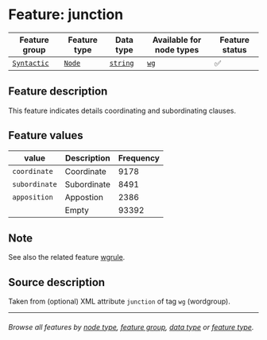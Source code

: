 # Feature: junction <a name="start"></a>

Feature group | Feature type | Data type | Available for node types | Feature status
---  | --- | --- | --- | --- 
[`Syntactic`](featuresbygroup.md#syntactic-features) | [`Node`](featuresbyfeaturetype.md#node-features) | [`string`](featuresbydatatype.md#string-datatype) | [`wg`](featuresbynodetype.md#wordgroup-nodes) | ✅ 

## Feature description 

This feature indicates details coordinating and subordinating clauses.

## Feature values 

value | Description | Frequency
---  | --- | --- 
`coordinate` | Coordinate | 9178
`subordinate` |  Subordinate | 8491
`apposition` | Appostion | 2386
` `  | Empty | 93392

## Note
See also the related feature [wgrule](wgrule.md#start).

## Source description

Taken from (optional) XML attribute `junction` of tag `wg` (wordgroup).


---
###### *Browse all features by [node type](featuresbynodetype.md#start), [feature group](featuresbygroup.md#start), [data type](featuresbydatatype.md#start)  or [feature type](featuresbyfeaturetype.md#start).*
